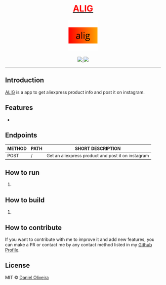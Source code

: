 <div align="center">
  <a href="https://alig.ondaniel.com.br/">
    <div>
      <h1 style="color: #ff0000">ALIG</h1>
    </div>
    <img src="./public/assets/alig.svg" width="100" height="100">
  </a>
  <br>
  <br>
  <div>
    <a href="https://img.shields.io/github/v/tag/ondanieldev/alig?color=ff0000&style=for-the-badge">
      <img src="https://img.shields.io/github/v/tag/ondanieldev/alig?color=ff0000&style=for-the-badge">
    </a>
    <a href="https://img.shields.io/github/license/ondanieldev/alig?color=ffa500&style=for-the-badge">
      <img src="https://img.shields.io/github/license/ondanieldev/alig?color=ffa500&style=for-the-badge">
    </a>
  </div>
  <hr>
</div>

## Introduction

[ALIG](https://alig.ondaniel.com.br/) is a app to get aliexpress product info and post it on instagram.

## Features

-


## Endpoints

| METHOD | PATH | SHORT DESCRIPTION                                  |
| ------ | ---- | -------------------------------------------------- |
| POST   | /    | Get an aliexpress product and post it on instagram |

## How to run

1.

## How to build

1.

## How to contribute

If you want to contribute with me to improve it and add new features, you can make a PR or contact me by any contact method listed in my [Github Profile](https://github.com/ondanieldev).

## License

MIT © [Daniel Oliveira](https://ondaniel.com.br)
